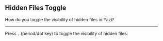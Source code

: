 ## Hidden Files Toggle

How do you toggle the visibility of hidden files in Yazi?

---

Press `.` (period/dot key) to toggle the visibility of hidden files.

